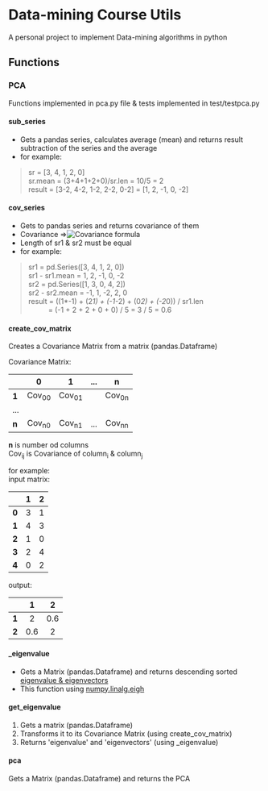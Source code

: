 # Data-mining Course Utils

A personal project to implement Data-mining algorithms in python

## Functions

### PCA

Functions implemented in pca.py file & tests implemented in test/testpca.py

#### sub_series

- Gets a pandas series, calculates average (mean) and returns result subtraction of the series and the average
- for example:

> sr = [3, 4, 1, 2, 0]\
> sr.mean = (3+4+1+2+0)/sr.len = 10/5 = 2\
> result = [3-2, 4-2, 1-2, 2-2, 0-2] = [1, 2, -1, 0, -2]

#### cov_series

- Gets to pandas series and returns covariance of them
- Covariance =>![Covariance formula](https://cdn.corporatefinanceinstitute.com/assets/covariance1.png)
- Length of sr1 & sr2 must be equal
- for example:

> sr1 = pd.Series([3, 4, 1, 2, 0])\
> sr1 - sr1.mean = 1, 2, -1, 0, -2\
> sr2 = pd.Series([1, 3, 0, 4, 2])\
> sr2 - sr2.mean = -1, 1, -2, 2, 0\
> result = ((1*-1) + (2*1) + (-1*-2) + (0*2) + (-2*0)) / sr1.len  
> &nbsp;&nbsp;&nbsp;&nbsp;&nbsp;&nbsp;&nbsp;&nbsp;&nbsp;&nbsp;= (-1 + 2 + 2 + 0 + 0) / 5 = 3 / 5 = 0.6

#### create_cov_matrix

Creates a Covariance Matrix from a matrix (pandas.Dataframe)

Covariance Matrix:

|           | 0                | 1                | ...              | n                |
| --------- | :--------------: | :--------------: | :--------------: | :--------------: |
| **1**     | Cov<sub>00</sub> | Cov<sub>01</sub> |                  | Cov<sub>0n</sub> |
|  ...      |                  |                  |                  |                  |
| **n**     | Cov<sub>n0</sub> | Cov<sub>n1</sub> | ...              | Cov<sub>nn</sub> |

**n** is number od columns\
Cov<sub>ij</sub> is Covariance of column<sub>i</sub> & column<sub>j</sub>

for example:\
input matrix:

|           | 1        | 2      | 
| --------- | :------: | :----: | 
| **0**     | 3        | 1      | 
| **1**     | 4        | 3      | 
| **2**     | 1        | 0      | 
| **3**     | 2        | 4      | 
| **4**     | 0        | 2      | 

output:

|           | 1        | 2      | 
| --------- | :------: | :----: | 
| **1**     | 2        | 0.6    | 
| **2**     | 0.6      | 2      | 

#### _eigenvalue

- Gets a Matrix (pandas.Dataframe) and returns descending
  sorted [eigenvalue & eigenvectors](https://en.wikipedia.org/wiki/Eigenvalues_and_eigenvectors)
- This function using [numpy.linalg.eigh](https://numpy.org/doc/stable/reference/generated/numpy.linalg.eigh.html)

#### get_eigenvalue

1. Gets a matrix (pandas.Dataframe)
2. Transforms it to its Covariance Matrix (using create_cov_matrix)
3. Returns 'eigenvalue' and 'eigenvectors' (using _eigenvalue)

#### pca

Gets a Matrix (pandas.Dataframe) and returns the PCA
